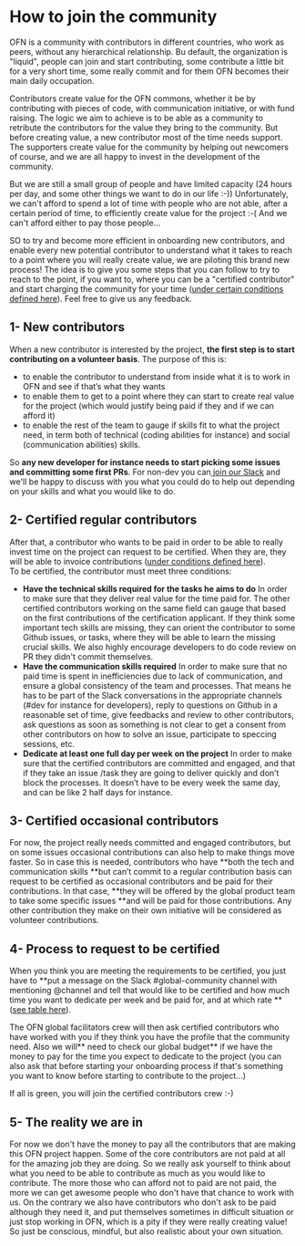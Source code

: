 # How to join the community

OFN is a community with contributors in different countries, who work as peers, without any hierarchical relationship. Bu default, the organization is "liquid", people can join and start contributing, some contribute a little bit for a very short time, some really commit and for them OFN becomes their main daily occupation.

Contributors create value for the OFN commons, whether it be by contributing with pieces of code, with communication initiative, or with fund raising. The logic we aim to achieve is to be able as a community to retribute the contributors for the value they bring to the community. But before creating value, a new contributor most of the time needs support. The supporters create value for the community by helping out newcomers of course, and we are all happy to invest in the development of the community.

But we are still a small group of people and have limited capacity \(24 hours per day, and some other things we want to do in our life :-\)\) Unfortunately, we can't afford to spend a lot of time with people who are not able, after a certain period of time, to efficiently create value for the project :-\( And we can't afford either to pay those people...

SO to try and become more efficient in onboarding new contributors, and enable every new potential contributor to understand what it takes to reach to a point where you will really create value, we are piloting this brand new process! The idea is to give you some steps that you can follow to try to reach to the point, if you want to, where you can be a "certified contributor" and start charging the community for your time \([under certain conditions defined here](https://www.gitbook.com/book/ofn-user-guide/ofn-contributor-guide/edit#/edit/master/volunteer-vs-paid-contributors.md?_k=ahexb1)\). Feel free to give us any feedback.

## 1- New contributors

When a new contributor is interested by the project, **the first step is to start contributing on a volunteer basis**. The purpose of this is:

* to enable the contributor to understand from inside what it is to work in OFN and see if that’s what they wants
* to enable them to get to a point where they can start to create real value for the project \(which would justify being paid if they and if we can afford it\)
* to enable the rest of the team to gauge if skills fit to what the project need, in term both of technical \(coding abilities for instance\) and social \(communication abilities\) skills. 

So **any new developer for instance needs to start picking some issues and committing some first PRs**. For non-dev you can[ join our Slack](https://openfoodnetwork.slack.com) and we'll be happy to discuss with you what you could do to help out depending on your skills and what you would like to do.

## 2- Certified regular contributors

After that, a contributor who wants to be paid in order to be able to really invest time on the project can request to be certified. When they are, they will be able to invoice contributions \([under conditions defined here](https://www.gitbook.com/book/ofn-user-guide/ofn-contributor-guide/edit#)\).  
To be certified, the contributor must meet three conditions:

* **Have the technical skills required for the tasks he aims to do**
  In order to make sure that they deliver real value for the time paid for. The other certified contributors working on the same field can gauge that based on the first contributions of the certification applicant. If they think some important tech skills are missing, they can orient the contributor to some Github issues, or tasks, where they will be able to learn the missing crucial skills. We also highly encourage developers to do code review on PR they didn't commit themselves.
* **Have the communication skills required**
  In order to make sure that no paid time is spent in inefficiencies due to lack of communication, and ensure a global consistency of the team and processes. That means he has to be part of the Slack conversations in the appropriate channels \(\#dev for instance for developers\), reply to questions on Github in a reasonable set of time, give feedbacks and review to other contributors, ask questions as soon as something is not clear to get a consent from other contributors on how to solve an issue, participate to speccing sessions, etc.
* **Dedicate at least one full day per week on the project**
  In order to make sure that the certified contributors are committed and engaged, and that if they take an issue /task they are going to deliver quickly and don’t block the processes. It doesn’t have to be every week the same day, and can be like 2 half days for instance.

## 3- Certified occasional contributors

For now, the project really needs committed and engaged contributors, but on some issues occasional contributions can also help to make things move faster. So in case this is needed, contributors who have **both the tech and communication skills **but can’t commit to a regular contribution basis can request to be certified as occasional contributors and be paid for their contributions. In that case, **they will be offered by the global product team to take some specific issues **and will be paid for those contributions. Any other contribution they make on their own initiative will be considered as volunteer contributions.

## 4- Process to request to be certified

When you think you are meeting the requirements to be certified, you just have to **put a message on the Slack \#global-community channel with mentioning @channel and tell that would like to be certified and how much time you want to dedicate per week and be paid for, and at which rate **\([see table here](https://www.gitbook.com/book/ofn-user-guide/ofn-contributor-guide/edit#)\).

The OFN global facilitators crew will then ask certified contributors who have worked with you if they think you have the profile that the community need. Also we will** need to check our global budget** if we have the money to pay for the time you expect to dedicate to the project \(you can also ask that before starting your onboarding process if that's something you want to know before starting to contribute to the project...\)

If all is green, you will join the certified contributors crew :-\)

## 5- The reality we are in

For now we don't have the money to pay all the contributors that are making this OFN project happen. Some of the core contributors are not paid at all for the amazing job they are doing. So we really ask yourself to think about what you need to be able to contribute as much as you would like to contribute. The more those who can afford not to paid are not paid, the more we can get awesome people who don't have that chance to work with us. On the contrary we also have contributors who don't ask to be paid although they need it, and put themselves sometimes in difficult situation or just stop working in OFN, which is a pity if they were really creating value! So just be conscious, mindful, but also realistic about your own situation.

